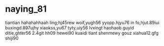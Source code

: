# naying_81
tiantian
hahahahhaah
ling;hj45rew
woif,yugh56
yyopp.hjyu76
in fo,hjut.89iui
buxingd.897ujhy
xiaokss,yu67
tyty,uiy56
lvxingt
haohaob
guyid
ditie,ghter56
2.4git
hh09
hewei90
kuaidi
tiant
shenmewy
gouz
xiahua12.gfg
shiji90
